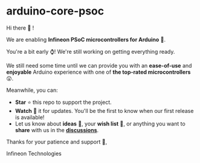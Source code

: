 # arduino-core-psoc


Hi there :wave: ! 

We are enabling **Infineon PSoC microcontrollers for Arduino** :construction_worker:.

You're a bit early :watch:! We're still working on getting everything ready.

We still need some time until we can provide you with an **ease-of-use** and **enjoyable** Arduino experience with one of **the top-rated microcontrollers** :astonished:.

Meanwhile, you can:

* **Star** :star: this repo to support the project.
* **Watch** :eyes: it for updates. You'll be the first to know when our first release is available! 
* Let us know about **ideas** :thought_balloon:, your **wish list** :santa:, or anything you want to **share** with us in the [**discussions**](https://github.com/Infineon/arduino-core-psoc/discussions). 

Thanks for your patience and support :blue_heart:,

Infineon Technologies
